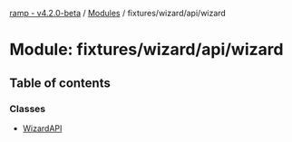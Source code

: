 [ramp - v4.2.0-beta](../README.md) / [Modules](../modules.md) / fixtures/wizard/api/wizard

# Module: fixtures/wizard/api/wizard

## Table of contents

### Classes

- [WizardAPI](../classes/fixtures_wizard_api_wizard.WizardAPI.md)
